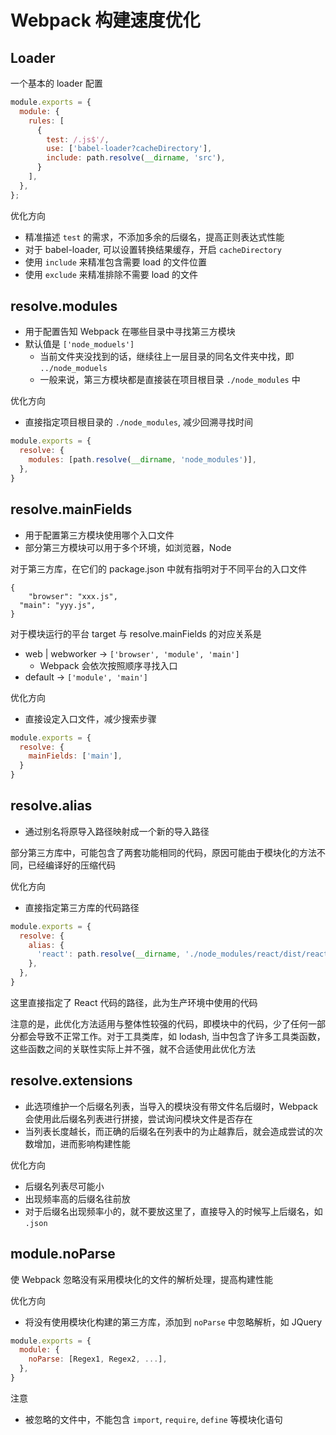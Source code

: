 # Webpack 构建速度优化

## Loader

一个基本的 loader 配置

```js
module.exports = {
  module: {
    rules: [
      {
        test: /.js$'/,
        use: ['babel-loader?cacheDirectory'],
        include: path.resolve(__dirname, 'src'),
      }
    ],
  },
};
```

优化方向

- 精准描述 `test` 的需求，不添加多余的后缀名，提高正则表达式性能
- 对于 babel-loader, 可以设置转换结果缓存，开启 `cacheDirectory`
- 使用 `include` 来精准包含需要 load 的文件位置
- 使用 `exclude` 来精准排除不需要 load 的文件

## resolve.modules

- 用于配置告知 Webpack 在哪些目录中寻找第三方模块
- 默认值是 `['node_moduels']`
    - 当前文件夹没找到的话，继续往上一层目录的同名文件夹中找，即 `../node_moduels`
    - 一般来说，第三方模块都是直接装在项目根目录 `./node_modules` 中

优化方向

- 直接指定项目根目录的 `./node_modules`, 减少回溯寻找时间

```js
module.exports = {
  resolve: {
    modules: [path.resolve(__dirname, 'node_modules')],
  },
}
```

## resolve.mainFields

- 用于配置第三方模块使用哪个入口文件
- 部分第三方模块可以用于多个环境，如浏览器，Node

对于第三方库，在它们的 package.json 中就有指明对于不同平台的入口文件

    {
    	"browser": "xxx.js",
      "main": "yyy.js",
    }

对于模块运行的平台 target 与 resolve.mainFields 的对应关系是

- web | webworker → `['browser', 'module', 'main']`
    - Webpack 会依次按照顺序寻找入口
- default → `['module', 'main']`

优化方向

- 直接设定入口文件，减少搜索步骤

```js
module.exports = {
  resolve: {
    mainFields: ['main'],
  }
}
```

## resolve.alias

- 通过别名将原导入路径映射成一个新的导入路径

部分第三方库中，可能包含了两套功能相同的代码，原因可能由于模块化的方法不同，已经编译好的压缩代码

优化方向

- 直接指定第三方库的代码路径

```js
module.exports = {
  resolve: {
    alias: {
      'react': path.resolve(__dirname, './node_modules/react/dist/react.min.js'),
    },
  },
}
```

这里直接指定了 React 代码的路径，此为生产环境中使用的代码

注意的是，此优化方法适用与整体性较强的代码，即模块中的代码，少了任何一部分都会导致不正常工作。对于工具类库，如 lodash, 当中包含了许多工具类函数，这些函数之间的关联性实际上并不强，就不合适使用此优化方法

## resolve.extensions

- 此选项维护一个后缀名列表，当导入的模块没有带文件名后缀时，Webpack 会使用此后缀名列表进行拼接，尝试询问模块文件是否存在
- 当列表长度越长，而正确的后缀名在列表中的为止越靠后，就会造成尝试的次数增加，进而影响构建性能

优化方向

- 后缀名列表尽可能小
- 出现频率高的后缀名往前放
- 对于后缀名出现频率小的，就不要放这里了，直接导入的时候写上后缀名，如 `.json`

## module.noParse

使 Webpack 忽略没有采用模块化的文件的解析处理，提高构建性能

优化方向

- 将没有使用模块化构建的第三方库，添加到 `noParse` 中忽略解析，如 JQuery

```js
module.exports = {
  module: {
    noParse: [Regex1, Regex2, ...],
  },
}
```

注意

- 被忽略的文件中，不能包含 `import`, `require`, `define` 等模块化语句


